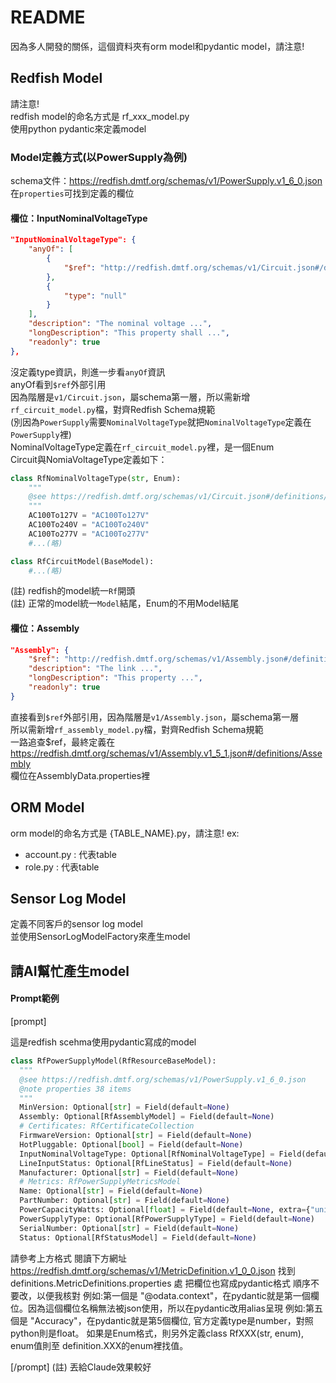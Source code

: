 # README #

因為多人開發的關係，這個資料夾有orm model和pydantic model，請注意! 

## Redfish Model

請注意!  
redfish model的命名方式是 rf_xxx_model.py  
使用python pydantic來定義model  

### Model定義方式(以PowerSupply為例)
schema文件：https://redfish.dmtf.org/schemas/v1/PowerSupply.v1_6_0.json  
在`properties`可找到定義的欄位  

#### 欄位：InputNominalVoltageType
```json
"InputNominalVoltageType": {
    "anyOf": [
        {
            "$ref": "http://redfish.dmtf.org/schemas/v1/Circuit.json#/definitions/NominalVoltageType"
        },
        {
            "type": "null"
        }
    ],
    "description": "The nominal voltage ...",
    "longDescription": "This property shall ...",
    "readonly": true
},
```
沒定義type資訊，則進一步看`anyOf`資訊  
anyOf看到`$ref`外部引用  
因為階層是`v1/Circuit.json`，屬schema第一層，所以需新增`rf_circuit_model.py`檔，對齊Redfish Schema規範  
(別因為`PowerSupply`需要`NominalVoltageType`就把`NominalVoltageType`定義在`PowerSupply`裡)  
NominalVoltageType定義在`rf_circuit_model.py`裡，是一個Enum  
Circuit與NomiaVoltageType定義如下：  
```python
class RfNominalVoltageType(str, Enum):
    """
    @see https://redfish.dmtf.org/schemas/v1/Circuit.json#/definitions/NominalVoltageType
    """
    AC100To127V = "AC100To127V"
    AC100To240V = "AC100To240V"
    AC100To277V = "AC100To277V"
    #...(略)

class RfCircuitModel(BaseModel):
    #...(略)
```
(註) redfish的model統一`Rf`開頭  
(註) 正常的model統一`Model`結尾，Enum的不用Model結尾  


#### 欄位：Assembly
```json
"Assembly": {
    "$ref": "http://redfish.dmtf.org/schemas/v1/Assembly.json#/definitions/Assembly",
    "description": "The link ...",
    "longDescription": "This property ...",
    "readonly": true
}
```
直接看到`$ref`外部引用，因為階層是`v1/Assembly.json`，屬schema第一層  
所以需新增`rf_assembly_model.py`檔，對齊Redfish Schema規範  
一路追查$ref，最終定義在 https://redfish.dmtf.org/schemas/v1/Assembly.v1_5_1.json#/definitions/Assembly  
欄位在AssemblyData.properties裡  





## ORM Model

orm model的命名方式是 {TABLE_NAME}.py，請注意! 
ex:  
- account.py : 代表table <accounts>  
- role.py : 代表table <roles>  



## Sensor Log Model
定義不同客戶的sensor log model  
並使用SensorLogModelFactory來產生model  



## 請AI幫忙產生model
#### Prompt範例
[prompt]

這是redfish scehma使用pydantic寫成的model
```python
class RfPowerSupplyModel(RfResourceBaseModel):
  """
  @see https://redfish.dmtf.org/schemas/v1/PowerSupply.v1_6_0.json
  @note properties 38 items
  """
  MinVersion: Optional[str] = Field(default=None)
  Assembly: Optional[RfAssemblyModel] = Field(default=None)
  # Certificates: RfCertificateCollection
  FirmwareVersion: Optional[str] = Field(default=None)
  HotPluggable: Optional[bool] = Field(default=None)
  InputNominalVoltageType: Optional[RfNominalVoltageType] = Field(default=None)
  LineInputStatus: Optional[RfLineStatus] = Field(default=None)
  Manufacturer: Optional[str] = Field(default=None)
  # Metrics: RfPowerSupplyMetricsModel
  Name: Optional[str] = Field(default=None)
  PartNumber: Optional[str] = Field(default=None)
  PowerCapacityWatts: Optional[float] = Field(default=None, extra={"unit": "W"})
  PowerSupplyType: Optional[RfPowerSupplyType] = Field(default=None)
  SerialNumber: Optional[str] = Field(default=None)
  Status: Optional[RfStatusModel] = Field(default=None)
```
請參考上方格式
閱讀下方網址
https://redfish.dmtf.org/schemas/v1/MetricDefinition.v1_0_0.json
找到 definitions.MetricDefinitions.properties 處
把欄位也寫成pydantic格式
順序不要改，以便我核對
例如:第一個是 "@odata.context"，在pydantic就是第一個欄位。因為這個欄位名稱無法被json使用，所以在pydantic改用alias呈現
例如:第五個是 "Accuracy"，在pydantic就是第5個欄位, 官方定義type是number，對照python則是float。
如果是Enum格式，則另外定義class RfXXX(str, enum), enum值則至 definition.XXX的enum裡找值。

[/prompt]
(註) 丟給Claude效果較好  